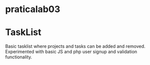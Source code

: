 # praticalab03

# TaskList
Basic tasklist where projects and tasks can be added and removed. Experimented with basic JS and php user signup and validation functionality. 
